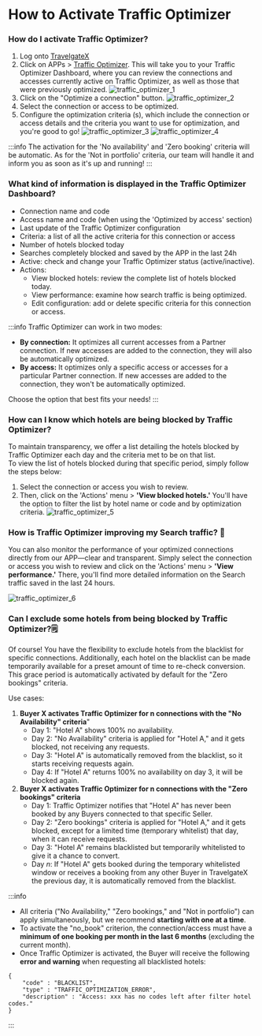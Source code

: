 ﻿---
sidebar_position: 2
---

# How to Activate Traffic Optimizer

### How do I activate Traffic Optimizer?
1. Log onto [TravelgateX](https://www.travelgatex.com/)
1. Click on APPs > [Traffic Optimizer](https://app.travelgatex.com/traffic-optimizer). This will take you to your Traffic Optimizer Dashboard, where you can review the connections and accesses currently active on Traffic Optimizer, as well as those that were previously optimized.
![traffic_optimizer_1](https://storage.travelgate.com/kbase/traffic_optimizer_1.jpg)
1. Click on the "Optimize a connection" button.
![traffic_optimizer_2](https://storage.travelgate.com/kbase/traffic_optimizer_2.jpg)
1. Select the connection or access to be optimized.
1. Configure the optimization criteria (s), which include the connection or access details and the criteria you want to use for optimization, and you're good to go!
![traffic_optimizer_3](https://storage.travelgate.com/kbase/traffic_optimizer_3.jpg)
![traffic_optimizer_4](https://storage.travelgate.com/kbase/traffic_optimizer_4.jpg)

:::info
The activation for the 'No availability' and 'Zero booking' criteria will be automatic. As for the 'Not in portfolio' criteria, our team will handle it and inform you as soon as it's up and running!
:::

### What kind of information is displayed in the Traffic Optimizer Dashboard?
- Connection name and code
- Access name and code (when using the 'Optimized by access' section)
- Last update of the Traffic Optimizer configuration
- Criteria: a list of all the active criteria for this connection or access
- Number of hotels blocked today
- Searches completely blocked and saved by the APP in the last 24h
- Active: check and change your Traffic Optimizer status (active/inactive).
- Actions:
    - View blocked hotels: review the complete list of hotels blocked today.
    - View performance: examine how search traffic is being optimized.
    - Edit configuration: add or delete specific criteria for this connection or access.


:::info
Traffic Optimizer can work in two modes:
- **By connection:** It optimizes all current accesses from a Partner connection. If new accesses are added to the connection, they will also be automatically optimized.
- **By access:** It optimizes only a specific access or accesses for a particular Partner connection. If new accesses are added to the connection, they won't be automatically optimized.

Choose the option that best fits your needs!
:::

### How can I know which hotels are being blocked by Traffic Optimizer?
To maintain transparency, we offer a list detailing the hotels blocked by Traffic Optimizer each day and the criteria met to be on that list.  
To view the list of hotels blocked during that specific period, simply follow the steps below:
1. Select the connection or access you wish to review.
2. Then, click on the 'Actions' menu > **'View blocked hotels.'** You'll have the option to filter the list by hotel name or code and by optimization criteria.
    ![traffic_optimizer_5](https://storage.travelgate.com/kbase/traffic_optimizer_5.jpg)
### How is Traffic Optimizer improving my Search traffic? 🔎
You can also monitor the performance of your optimized connections directly from our APP—clear and transparent. Simply select the connection or access you wish to review and click on the 'Actions' menu > **'View performance.'** There, you'll find more detailed information on the Search traffic saved in the last 24 hours. 

![traffic_optimizer_6](https://storage.travelgate.com/kbase/traffic_optimizer_6.jpg)
 
### Can I exclude some hotels from being blocked by Traffic Optimizer?🗒️
Of course! You have the flexibility to exclude hotels from the blacklist for specific connections. Additionally, each hotel on the blacklist can be made temporarily available for a preset amount of time to re-check conversion. This grace period is automatically activated by default for the "Zero bookings" criteria.  

Use cases:
1. **Buyer X activates Traffic Optimizer for n connections with the "No Availability" criteria**"
    - Day 1: "Hotel A" shows 100% no availability.
    - Day 2: "No Availability" criteria is applied for "Hotel A," and it gets blocked, not receiving any requests.
    - Day 3: "Hotel A" is automatically removed from the blacklist, so it starts receiving requests again.
    - Day 4: If "Hotel A" returns 100% no availability on day 3, it will be blocked again.
2. **Buyer X activates Traffic Optimizer for n connections with the "Zero bookings" criteria**
    - Day 1: Traffic Optimizer notifies that "Hotel A" has never been booked by any Buyers connected to that specific Seller.
    - Day 2: "Zero bookings" criteria is applied for "Hotel A," and it gets blocked, except for a limited time (temporary whitelist) that day, when it can receive requests.
    - Day 3: "Hotel A" remains blacklisted but temporarily whitelisted to give it a chance to convert.
    - Day _n_: If "Hotel A" gets booked during the temporary whitelisted window or receives a booking from any other Buyer in TravelgateX the previous day, it is automatically removed from the blacklist. 


:::info
- All criteria ("No Availability," "Zero bookings," and "Not in portfolio") can apply simultaneously, but we recommend **starting with one at a time**.
- To activate the "no_book" criterion, the connection/access must have a **minimum of one booking per month in the last 6 months** (excluding the current month).
- Once Traffic Optimizer is activated, the Buyer will receive the following **error and warning** when requesting all blacklisted hotels:
```
{
    "code" : "BLACKLIST",
    "type" : "TRAFFIC_OPTIMIZATION_ERROR",
    "description" : "Access: xxx has no codes left after filter hotel codes."
}
```
:::